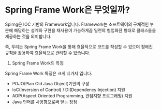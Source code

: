 # Spring Frame Work은 무엇일까?

Spirng은 IOC 기반의 Framework입니다. 
Framework는 소프트웨어의 구체적인 부분에 해당하는 설계와 구현을 재사용이 가능하게끔 일련의 협업화된 형태로 클래스들을 제공하는 것을 의미합니다.

즉, 우리는 Spring Frame Work을 통해 효율적으로 코드를 작성할 수 있으며 
정해진 규칙을 활용하여 효율적으로 관리할 수 있습니다.


1. Spring Frame Work의 특징

Spring Frame Work 특징은 크게 네가지 입니다. 
- POJO(Plan Old Java Object)기반의 구성 
- IoC(Inversion of Control) / DI(Dependency Injection) 지원 
- AOP(Aspect Oriented Programming, 관점지향 프로그래밍) 지원 
- Java 언어를 사용함으로써 얻는 장점